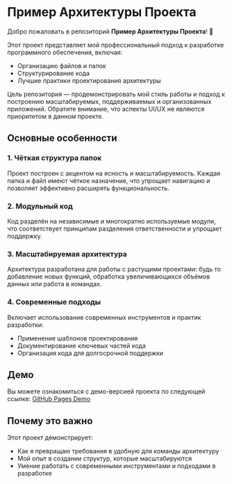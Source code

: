 # Пример Архитектуры Проекта

Добро пожаловать в репозиторий **Пример Архитектуры Проекта**! 🎉

Этот проект представляет мой профессиональный подход к разработке программного обеспечения, включая:

- Организацию файлов и папок
- Структурирование кода
- Лучшие практики проектирования архитектуры

Цель репозитория — продемонстрировать мой стиль работы и подход к построению масштабируемых, поддерживаемых и организованных приложений. Обратите внимание, что аспекты UI/UX не являются приоритетом в данном проекте.

## Основные особенности

### 1. Чёткая структура папок

Проект построен с акцентом на ясность и масштабируемость. Каждая папка и файл имеют чёткое назначение, что упрощает навигацию и позволяет эффективно расширять функциональность.

### 2. Модульный код

Код разделён на независимые и многократно используемые модули, что соответствует принципам разделения ответственности и упрощает поддержку.

### 3. Масштабируемая архитектура

Архитектура разработана для работы с растущими проектами: будь то добавление новых функций, обработка увеличивающихся объёмов данных или работа в командах.

### 4. Современные подходы

Включает использование современных инструментов и практик разработки:

- Применение шаблонов проектирования
- Документирование ключевых частей кода
- Организация кода для долгосрочной поддержки

## Демо

Вы можете ознакомиться с демо-версией проекта по следующей ссылке: [GitHub Pages Demo](https://your-username.github.io/your-repository-name/)

## Почему это важно

Этот проект демонстрирует:

- Как я превращаю требования в удобную для команды архитектуру
- Мой опыт в создании структур, которые масштабируются
- Умение работать с современными инструментами и подходами в разработке
